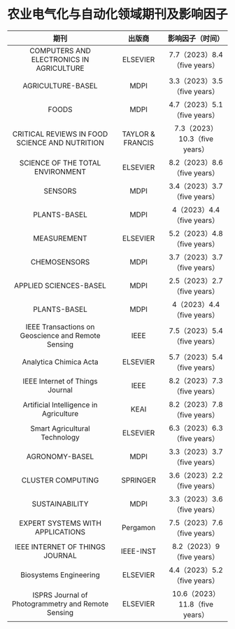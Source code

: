 # 农业电气化与自动化领域期刊及影响因子

|                      期刊                      |      出版商      |       影响因子（时间）        |
| :--------------------------------------------: | :--------------: | :---------------------------: |
|    COMPUTERS AND ELECTRONICS IN AGRICULTURE    |     ELSEVIER     | 7.7（2023）8.4（five years）  |
|               AGRICULTURE-BASEL                |       MDPI       | 3.3（2023）3.5（five years）  |
|                     FOODS                      |       MDPI       | 4.7（2023）5.1（five years）  |
| CRITICAL REVIEWS IN FOOD SCIENCE AND NUTRITION | TAYLOR & FRANCIS | 7.3（2023）10.3（five years） |
|        SCIENCE OF THE TOTAL ENVIRONMENT        |     ELSEVIER     | 8.2（2023）8.6（five years）  |
|                    SENSORS                     |       MDPI       | 3.4（2023）3.7（five years）  |
|                  PLANTS-BASEL                  |       MDPI       |  4（2023）4.4（five years）   |
|                  MEASUREMENT                   |     ELSEVIER     | 5.2（2023）4.8（five years）  |
|                  CHEMOSENSORS                  |       MDPI       | 3.7（2023）3.7（five years）  |
|             APPLIED SCIENCES-BASEL             |       MDPI       | 2.5（2023）2.7（five years）  |
|                  PLANTS-BASEL                  |       MDPI       |  4（2023）4.4（five years）   |
|IEEE Transactions on Geoscience and Remote Sensing|       IEEE       |  7.5（2023）5.4（five years）   |
|             Analytica Chimica Acta             |     ELSEVIER     |  5.7（2023）5.4（five years） |
|        IEEE Internet of Things Journal         |       IEEE       | 8.2（2023）7.3（five years）  |
|     Artificial Intelligence in Agriculture     |       KEAI       | 8.2（2023）7.8（five years）  |
|         Smart Agricultural Technology          |     ELSEVIER     | 6.3（2023）6.3（five years）  |
|                AGRONOMY-BASEL                  |       MDPI       | 3.3（2023）3.7（five years）  |
|               CLUSTER COMPUTING                |     SPRINGER     | 3.6（2023）2.2（five years）  |
|                SUSTAINABILITY                  |       MDPI       | 3.3（2023）3.6（five years）  |
|        EXPERT SYSTEMS WITH APPLICATIONS        |     Pergamon     | 7.5（2023）7.6（five years）  |
|         IEEE INTERNET OF THINGS JOURNAL        |     IEEE-INST    |  8.2（2023）9（five years）   |
|             Biosystems Engineering             |     ELSEVIER     | 4.4（2023）5.2（five years）  |
|ISPRS Journal of Photogrammetry and Remote Sensing|     ELSEVIER     | 10.6（2023）11.8（five years）  |
